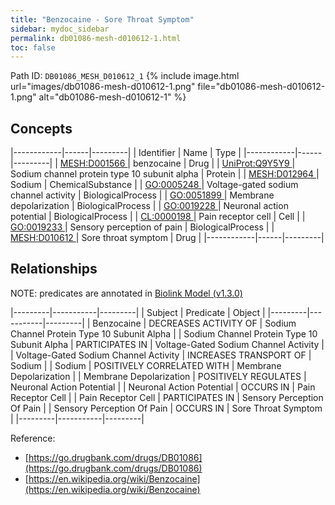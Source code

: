 ```yaml
---
title: "Benzocaine - Sore Throat Symptom"
sidebar: mydoc_sidebar
permalink: db01086-mesh-d010612-1.html
toc: false 
---
```



Path ID: `DB01086_MESH_D010612_1`
{% include image.html url="images/db01086-mesh-d010612-1.png" file="db01086-mesh-d010612-1.png" alt="db01086-mesh-d010612-1" %}

## Concepts

|------------|------|---------|
| Identifier | Name | Type    |
|------------|------|---------|
| <a href="https://identifiers.org/MESH:D001566">MESH:D001566 </a> | benzocaine | Drug |
| <a href="https://identifiers.org/UniProt:Q9Y5Y9">UniProt:Q9Y5Y9 </a> | Sodium channel protein type 10 subunit alpha | Protein |
| <a href="https://identifiers.org/MESH:D012964">MESH:D012964 </a> | Sodium | ChemicalSubstance |
| <a href="https://identifiers.org/GO:0005248">GO:0005248 </a> | Voltage-gated sodium channel activity | BiologicalProcess |
| <a href="https://identifiers.org/GO:0051899">GO:0051899 </a> | Membrane depolarization | BiologicalProcess |
| <a href="https://identifiers.org/GO:0019228">GO:0019228 </a> | Neuronal action potential | BiologicalProcess |
| <a href="https://identifiers.org/CL:0000198">CL:0000198 </a> | Pain receptor cell | Cell |
| <a href="https://identifiers.org/GO:0019233">GO:0019233 </a> | Sensory perception of pain | BiologicalProcess |
| <a href="https://identifiers.org/MESH:D010612">MESH:D010612 </a> | Sore throat symptom | Drug |
|------------|------|---------|

## Relationships


NOTE: predicates are annotated in <a href="https://github.com/biolink/biolink-model/releases/tag/v1.3.0">Biolink Model (v1.3.0)</a>

|---------|-----------|---------|
| Subject | Predicate | Object  |
|---------|-----------|---------|
| Benzocaine | DECREASES ACTIVITY OF | Sodium Channel Protein Type 10 Subunit Alpha |
| Sodium Channel Protein Type 10 Subunit Alpha | PARTICIPATES IN | Voltage-Gated Sodium Channel Activity |
| Voltage-Gated Sodium Channel Activity | INCREASES TRANSPORT OF | Sodium |
| Sodium | POSITIVELY CORRELATED WITH | Membrane Depolarization |
| Membrane Depolarization | POSITIVELY REGULATES | Neuronal Action Potential |
| Neuronal Action Potential | OCCURS IN | Pain Receptor Cell |
| Pain Receptor Cell | PARTICIPATES IN | Sensory Perception Of Pain |
| Sensory Perception Of Pain | OCCURS IN | Sore Throat Symptom |
|---------|-----------|---------|

Reference: 
  - [https://go.drugbank.com/drugs/DB01086](https://go.drugbank.com/drugs/DB01086)
  - [https://en.wikipedia.org/wiki/Benzocaine](https://en.wikipedia.org/wiki/Benzocaine)
